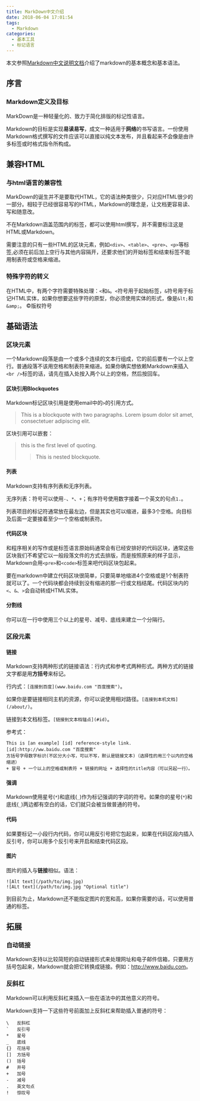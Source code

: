 ```yaml
---
title: MarkDown中文介绍
date: 2018-06-04 17:01:54
tags:
  - Markdown
categories: 
  - 基本工具
  - 标记语言
---
```


本文参照[Markdown中文说明文档](http://wowubuntu.com/markdown/)介绍了markdown的基本概念和基本语法。

<!-- more -->

## 序言 ##

### Markdown定义及目标 ###

MarkDown是一种轻量化的、致力于简化排版的标记性语言。

Markdown的目标是实现**易读易写**，成文一种适用于**网络**的书写语言。一份使用Markdown格式撰写的文件应该可以直接以纯文本发布，并且看起来不会像是由许多标签或时格式指令所构成。

## 兼容HTML ##

### 与html语言的兼容性 ###

MarkDown的诞生并不是要取代HTML，它的语法种类很少，只对应HTML很少的一部分。相较于已经很容易写的HTML，Markdown的理念是，让文档更容易读、写和随意改。

不在Markdown涵盖范围内的标签，都可以使用html撰写，并不需要标注这是HTML或Markdown。

需要注意的只有一些HTML的区块元素，例如`<div>`、`<table>`、`<pre>`、`<p>`等标签,必须在前后加上空行与其他内容隔开，还要求他们的开始标签和结束标签不能用制表符或空格来缩进。

### 特殊字符的转义 ###

在HTML中，有两个字符需要特殊处理：`<`和`&`。`<`符号用于起始标签，`&`符号用于标记HTML实体，如果你想要这些字符的原型，你必须使用实体的形式，像是`&lt;`和`&amp;`。
&copy;版权符号

## 基础语法 ##

### 区块元素 ###

一个Markdown段落是由一个或多个连续的文本行组成，它的前后要有一个以上空行。普通段落不该用空格和制表符来缩进。如果你确实想依赖Markdown来插入`<br />`标签的话，请先在插入处按入两个以上的空格，然后按回车。

#### 区块引用Blockquotes ####

Markdown标记区块引用是使用email中的`>`的引用方式。
> This is a blockquote with two paragraphs. Lorem ipsum dolor sit amet,
> consectetuer adipiscing elit.

区块引用可以嵌套：
> this is the first level of quoting.
> 
> > This is nested blockquote.

#### 列表 ####

Markdown支持有序列表和无序列表。

无序列表：符号可以使用`-`、`*`、`+`；有序符号使用数字接着一个英文的句点`1.`。

列表项目的标记符通常放在最左边，但是其实也可以缩进，最多3个空格。向目标及后面一定要接着至少一个空格或制表符。


#### 代码区块 ####

和程序相关的写作或是标签语言原始码通常会有已经安排好的代码区块，通常这些区块我们不希望它以一般段落文件的方式去排版，而是按照原来的样子显示，Markdown会用`<pre>`和`<code>`标签来吧代码区块包起来。

要在markdown中建立代码区块很简单，只要简单地缩进4个空格或是1个制表符就可以了。一个代码块都会持续到没有缩进的那一行或文档结尾。代码区块内的`<`、`&`、`>`会自动转成HTML实体。

#### 分割线 ####

你可以在一行中使用三个以上的星号、减号、底线来建立一个分隔行。

### 区段元素 ###

#### 链接 ####

Markdown支持两种形式的链接语法：行内式和参考式两种形式。两种方式的链接文字都是用**方括号**来标记。

行内式：`[连接到百度](www.baidu.com "百度搜索")`。

如果你是要链接相同主机的资源，你可以说使用相对路径。`[连接到本机文档](/about/)`。

链接到本文档标签。`[链接到文本档锚点](#id)`。

参考式：

	This is [an example] [id] reference-style link.
	[id]:http://ww.baidu.com "百度搜索"
	方括号字母数字标识(不区分大小写，可以不写，默认是链接文本)（选择性的用三个以内的空格缩进）
	+ 冒号 + 一个以上的空格或制表符 + 链接的网址 + 选择性的title内容（可以另起一行）。

#### 强调 ####

Markdown使用星号(`*`)和底线(`_`)作为标记强调的字词的符号。如果你的星号(`*`)和底线(`_`)两边都有空白的话，它们就只会被当做普通的符号。

#### 代码 ####

如果要标记一小段行内代码，你可以用反引号把它包起来，如果在代码区段内插入反引号，你可以用多个反引号来开启和结束代码区段。

#### 图片 ####

图片的插入与**链接**相似。语法：

	![Alt text](/path/to/img.jpg)
	![ALt text](/path/to/img.jpg "Optional title")

到目前为止，Markdown还不能指定图片的宽和高，如果你需要的话，可以使用普通的<img>标签。

## 拓展 ##

### 自动链接 ###

Markdown支持以比较简短的自动链接形式来处理网址和电子邮件信箱，只要用方括号包起来，Markdown就会把它转换成链接。例如：<http://www.baidu.com>。

### 反斜杠 ###

Markdown可以利用反斜杠来插入一些在语法中的其他意义的符号。

Markdown支持一下这些符号前面加上反斜杠来帮助插入普通的符号：

	\   反斜杠
	`   反引号
	*   星号
	_   底线
	{}  花括号
	[]  方括号
	()  括号
	#   井号
	+   加号
	-   减号
	.   英文句点
	!   惊叹号
